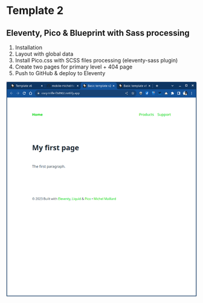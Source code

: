 # Template 2

## Eleventy, Pico & Blueprint with Sass processing

1. Installation
2. Layout with global data
3. Install Pico.css with SCSS files processing (eleventy-sass plugin)
4. Create two pages for primary level + 404 page
5. Push to GitHub & deploy to Eleventy

![Screenshot Template2](template2.png)
